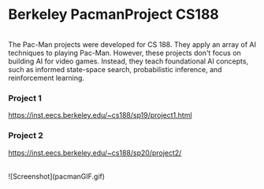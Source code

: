 # Berkeley PacmanProject CS188
<br>
The Pac-Man projects were developed for CS 188. They apply an array of AI techniques to playing Pac-Man. However, these projects don't focus on building AI for video games. Instead, they teach foundational AI concepts, such as informed state-space search, probabilistic inference, and reinforcement learning. 


### Project 1
https://inst.eecs.berkeley.edu/~cs188/sp19/project1.html


### Project 2
https://inst.eecs.berkeley.edu/~cs188/sp20/project2/


<br>
![Screenshot](pacmanGIF.gif)
